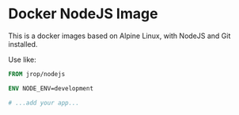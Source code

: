 Docker NodeJS Image
===================

This is a docker images based on Alpine Linux, with NodeJS and Git installed.

Use like:

```Dockerfile
FROM jrop/nodejs

ENV NODE_ENV=development

# ...add your app...
```
